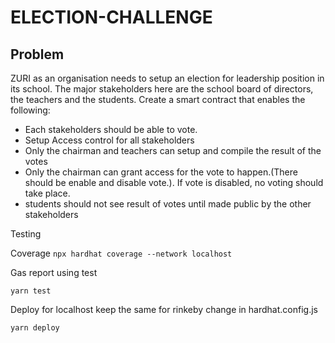 # ELECTION-CHALLENGE

## Problem 
ZURI as an organisation needs to setup an election for leadership position in its school. The major stakeholders here are the school board of directors, the teachers and the students. Create a smart contract that enables the following:

- Each stakeholders should be able to vote.
- Setup Access control for all stakeholders
- Only the chairman and teachers can setup and compile the result of the votes
- Only the chairman can grant access for the vote to happen.(There should be enable and disable vote.). If vote is disabled, no voting should take place.
- students should not see result of votes until made public by the other stakeholders


Testing

Coverage
`
npx hardhat coverage --network localhost
`

Gas report using test

`
yarn test
`



Deploy
for localhost keep the same for rinkeby change in hardhat.config.js

`
yarn deploy
`
